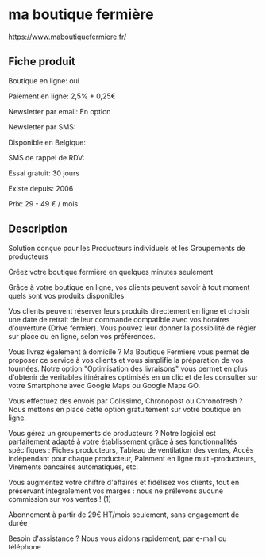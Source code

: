 # ma boutique fermière
https://www.maboutiquefermiere.fr/

## Fiche produit

Boutique en ligne: oui

Paiement en ligne: 2,5% + 0,25€

Newsletter par email: En option

Newsletter par SMS:

Disponible en Belgique:

SMS de rappel de RDV:

Essai gratuit: 30 jours

Existe depuis: 2006

Prix: 29 - 49 € / mois

## Description

Solution conçue pour les Producteurs individuels et les Groupements de producteurs


Créez votre boutique fermière en quelques minutes seulement

Grâce à votre boutique en ligne, vos clients peuvent savoir à tout moment quels sont vos produits disponibles


Vos clients peuvent réserver leurs produits directement en ligne et choisir une date de retrait de leur commande compatible avec vos horaires d'ouverture (Drive fermier). Vous pouvez leur donner la possibilité de régler sur place ou en ligne, selon vos préférences.

Vous livrez également à domicile ? Ma Boutique Fermière vous permet de proposer ce service à vos clients et vous simplifie la préparation de vos tournées. Notre option "Optimisation des livraisons" vous permet en plus d'obtenir de véritables itinéraires optimisés en un clic et de les consulter sur votre Smartphone avec Google Maps ou Google Maps GO.

Vous effectuez des envois par Colissimo, Chronopost ou Chronofresh ? Nous mettons en place cette option gratuitement sur votre boutique en ligne.

Vous gérez un groupements de producteurs ? Notre logiciel est parfaitement adapté à votre établissement grâce à ses fonctionnalités spécifiques : Fiches producteurs, Tableau de ventilation des ventes, Accès indépendant pour chaque producteur, Paiement en ligne multi-producteurs, Virements bancaires automatiques, etc.

Vous augmentez votre chiffre d'affaires et fidélisez vos clients, tout en préservant intégralement vos marges : nous ne prélevons aucune commission sur vos ventes ! (1)

Abonnement à partir de 29€ HT/mois seulement, sans engagement de durée

Besoin d'assistance ? Nous vous aidons rapidement, par e-mail ou téléphone